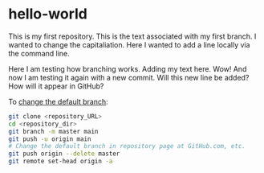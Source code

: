 # hello-world
This is my first repository.
This is the text associated with my first branch.
I wanted to change the capitaliation.
Here I wanted to add a line locally via the command line.

Here I am testing how branching works.
Adding my text here.  Wow!
And now I am testing it again with a new commit.  Will this new line be added?  How will it appear in GitHub?

To [change the default branch](https://dev.to/rhymu8354/git-renaming-the-master-branch-137b):
```bash
git clone <repository_URL>
cd <repository_dir>
git branch -m master main
git push -u origin main
# Change the default branch in repository page at GitHub.com, etc.
git push origin --delete master
git remote set-head origin -a
```


